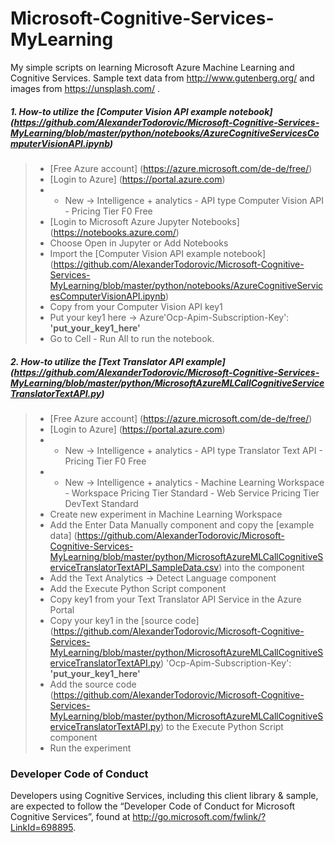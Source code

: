 # Microsoft-Cognitive-Services-MyLearning
My simple scripts on learning Microsoft Azure Machine Learning and Cognitive Services. Sample text data from http://www.gutenberg.org/ and images from https://unsplash.com/ .

##### 1. How-to utilize the [Computer Vision API example notebook] (https://github.com/AlexanderTodorovic/Microsoft-Cognitive-Services-MyLearning/blob/master/python/notebooks/AzureCognitiveServicesComputerVisionAPI.ipynb)
> * [Free Azure account] (https://azure.microsoft.com/de-de/free/)
> * [Login to Azure] (https://portal.azure.com)
> * + New -> Intelligence + analytics - API type Computer Vision API - Pricing Tier F0 Free
> * [Login to Microsoft Azure Jupyter Notebooks] (https://notebooks.azure.com/)
> * Choose Open in Jupyter or Add Notebooks
> * Import the [Computer Vision API example notebook] (https://github.com/AlexanderTodorovic/Microsoft-Cognitive-Services-MyLearning/blob/master/python/notebooks/AzureCognitiveServicesComputerVisionAPI.ipynb)
> * Copy from your Computer Vision API key1
> * Put your key1 here -> Azure'Ocp-Apim-Subscription-Key': __'put_your_key1_here'__
> * Go to Cell - Run All to run the notebook.

##### 2. How-to utilize the [Text Translator API example] (https://github.com/AlexanderTodorovic/Microsoft-Cognitive-Services-MyLearning/blob/master/python/MicrosoftAzureMLCallCognitiveServiceTranslatorTextAPI.py)
> * [Free Azure account] (https://azure.microsoft.com/de-de/free/)
> * [Login to Azure] (https://portal.azure.com)
> * + New -> Intelligence + analytics - API type Translator Text API - Pricing Tier F0 Free
> * + New -> Intelligence + analytics - Machine Learning Workspace - Workspace Pricing Tier Standard - Web Service Pricing Tier DevText Standard
> * Create new experiment in Machine Learning Workspace
> * Add the Enter Data Manually component and copy the [example data] (https://github.com/AlexanderTodorovic/Microsoft-Cognitive-Services-MyLearning/blob/master/python/MicrosoftAzureMLCallCognitiveServiceTranslatorTextAPI_SampleData.csv) into the component
> * Add the Text Analytics -> Detect Language component
> * Add the Execute Python Script component
> * Copy key1 from your Text Translator API Service in the Azure Portal
> * Copy your key1 in the [source code] (https://github.com/AlexanderTodorovic/Microsoft-Cognitive-Services-MyLearning/blob/master/python/MicrosoftAzureMLCallCognitiveServiceTranslatorTextAPI.py) 'Ocp-Apim-Subscription-Key': __'put_your_key1_here'__
> * Add the source code (https://github.com/AlexanderTodorovic/Microsoft-Cognitive-Services-MyLearning/blob/master/python/MicrosoftAzureMLCallCognitiveServiceTranslatorTextAPI.py) to the Execute Python Script component
> * Run the experiment

### Developer Code of Conduct
Developers using Cognitive Services, including this client library & sample, are expected to follow the “Developer Code of Conduct for Microsoft Cognitive Services”, found at http://go.microsoft.com/fwlink/?LinkId=698895.
